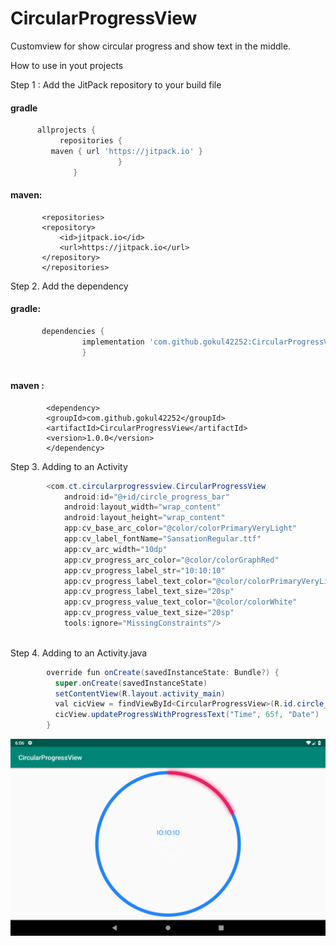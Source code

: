 # CircularProgressView

Customview for show circular progress and show text in the middle.



How to use in yout projects

Step 1 :  Add the JitPack repository to your build file

#### gradle 

```gradle
      allprojects {
           repositories {
	     maven { url 'https://jitpack.io' }
                        }
	          }
  ```
  
  ####  maven:
 
 ```maven
        <repositories>
		<repository>
		    <id>jitpack.io</id>
		    <url>https://jitpack.io</url>
		</repository>
        </repositories>
  ```
Step 2. Add the dependency

####  gradle:
```gradle
       dependencies {
	            implementation 'com.github.gokul42252:CircularProgressView:1.0.0'
	            }
  
```
####  maven :
```maven
        <dependency>
	    <groupId>com.github.gokul42252</groupId>
	    <artifactId>CircularProgressView</artifactId>
	    <version>1.0.0</version>
        </dependency>
  ```
Step 3. Adding to an Activity
```java
        <com.ct.circularprogressview.CircularProgressView
            android:id="@+id/circle_progress_bar"
            android:layout_width="wrap_content"
            android:layout_height="wrap_content"
            app:cv_base_arc_color="@color/colorPrimaryVeryLight"
            app:cv_label_fontName="SansationRegular.ttf"
            app:cv_arc_width="10dp"
            app:cv_progress_arc_color="@color/colorGraphRed"
            app:cv_progress_label_str="10:10:10"
            app:cv_progress_label_text_color="@color/colorPrimaryVeryLight"
            app:cv_progress_label_text_size="20sp"
            app:cv_progress_value_text_color="@color/colorWhite"
            app:cv_progress_value_text_size="20sp"
            tools:ignore="MissingConstraints"/>
         
   ```            
Step 4. Adding to an Activity.java
 ```java
         override fun onCreate(savedInstanceState: Bundle?) {
           super.onCreate(savedInstanceState)
           setContentView(R.layout.activity_main)
           val cicView = findViewById<CircularProgressView>(R.id.circle_progress_bar);
           cicView.updateProgressWithProgressText("Time", 65f, "Date")
         }
```
    
 ![alt text](https://github.com/gokul42252/CircularProgressView/blob/master/Screenshot_1549456610.png)

